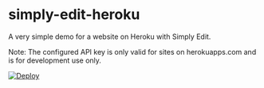 # simply-edit-heroku

A very simple demo for a website on Heroku with Simply Edit. 

Note: The configured API key is only valid for sites on herokuapps.com and is for development use only.

[![Deploy](https://www.herokucdn.com/deploy/button.svg)](https://heroku.com/deploy)

